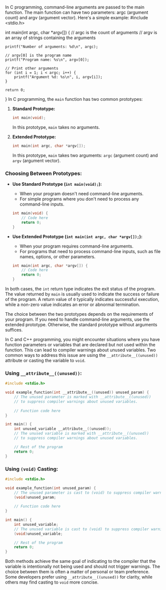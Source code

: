 In C programming, command-line arguments are passed to the main function. The main function can have two parameters: argc (argument count) and argv (argument vector).
Here's a simple example:
#include <stdio.h>

int main(int argc, char *argv[]) {
    // argc is the count of arguments
    // argv is an array of strings containing the arguments

    printf("Number of arguments: %d\n", argc);

    // argv[0] is the program name
    printf("Program name: %s\n", argv[0]);

    // Print other arguments
    for (int i = 1; i < argc; i++) {
        printf("Argument %d: %s\n", i, argv[i]);
    }

    return 0;
}
In C programming, the `main` function has two common prototypes:

1. **Standard Prototype:**
   ```c
   int main(void);
   ```
   In this prototype, `main` takes no arguments.

2. **Extended Prototype:**
   ```c
   int main(int argc, char *argv[]);
   ```
   In this prototype, `main` takes two arguments: `argc` (argument count) and `argv` (argument vector).

### Choosing Between Prototypes:

- **Use Standard Prototype (`int main(void);`):**
  - When your program doesn't need command-line arguments.
  - For simple programs where you don't need to process any command-line inputs.

  ```c
  int main(void) {
      // Code here
      return 0;
  }
  ```

- **Use Extended Prototype (`int main(int argc, char *argv[]);`):**
  - When your program requires command-line arguments.
  - For programs that need to process command-line inputs, such as file names, options, or other parameters.

  ```c
  int main(int argc, char *argv[]) {
      // Code here
      return 0;
  }
  ```

In both cases, the `int` return type indicates the exit status of the program. The value returned by `main` is usually used to indicate the success or failure of the program. A return value of `0` typically indicates successful execution, while a non-zero value indicates an error or abnormal termination.

The choice between the two prototypes depends on the requirements of your program. If you need to handle command-line arguments, use the extended prototype. Otherwise, the standard prototype without arguments suffices.

In C and C++ programming, you might encounter situations where you have function parameters or variables that are declared but not used within the function. This can lead to compiler warnings about unused variables. Two common ways to address this issue are using the `__attribute__((unused))` attribute or casting the variable to `void`.

### Using `__attribute__((unused))`:

```c
#include <stdio.h>

void example_function(int __attribute__((unused)) unused_param) {
    // The unused parameter is marked with __attribute__((unused))
    // to suppress compiler warnings about unused variables.
    
    // Function code here
}

int main() {
    int unused_variable __attribute__((unused));
    // The unused variable is marked with __attribute__((unused))
    // to suppress compiler warnings about unused variables.

    // Rest of the program
    return 0;
}
```

### Using `(void)` Casting:

```c
#include <stdio.h>

void example_function(int unused_param) {
    // The unused parameter is cast to (void) to suppress compiler warnings.
    (void)unused_param;
    
    // Function code here
}

int main() {
    int unused_variable;
    // The unused variable is cast to (void) to suppress compiler warnings.
    (void)unused_variable;

    // Rest of the program
    return 0;
}
```

Both methods achieve the same goal of indicating to the compiler that the variable is intentionally not being used and should not trigger warnings. The choice between them is often a matter of personal or team preference. Some developers prefer using `__attribute__((unused))` for clarity, while others may find casting to `void` more concise.

